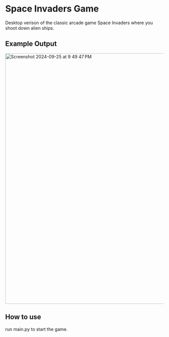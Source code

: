 
# Space Invaders Game

Desktop verison of the classic arcade game Space Invaders where you shoot down alien ships.

## Example Output

<img width="797" alt="Screenshot 2024-09-25 at 9 49 47 PM" src="https://github.com/user-attachments/assets/ab2e0058-2daa-4d15-aa4c-94aaa8537f95">


## How to use

run main.py to start the game.

